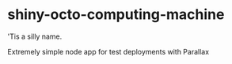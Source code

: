 shiny-octo-computing-machine
========

'Tis a silly name.

Extremely simple node app for test deployments with Parallax
